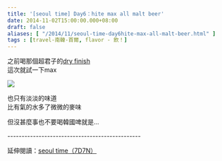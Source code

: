 ```yaml
---
title: '[seoul time] Day6：hite max all malt beer'
date: 2014-11-02T15:00:00.000+08:00
draft: false
aliases: [ "/2014/11/seoul-time-day6hite-max-all-malt-beer.html" ]
tags : [travel-南韓-首爾, flavor - 飲！]
---
```


之前喝那個超君子的[dry finish](https://hidie.net/hitebeer/)  
這次就試一下max  

![](/images/seoul6e.jpg)

也只有淡淡的味道  
比有氣的水多了微微的麥味  
  
但沒甚麼事也不要喝韓國啤就是...  
  
\-----------------------------------------------  
  
延伸閱讀：[seoul time（7D7N）](https://hidie.net/seoul7d7n/)
